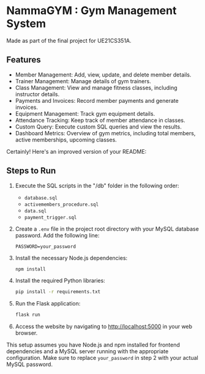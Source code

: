 # NammaGYM : Gym Management System

Made as part of the final project for UE21CS351A.

## Features

- Member Management: Add, view, update, and delete member details.
- Trainer Management: Manage details of gym trainers.
- Class Management: View and manage fitness classes, including instructor details.
- Payments and Invoices: Record member payments and generate invoices.
- Equipment Management: Track gym equipment details.
- Attendance Tracking: Keep track of member attendance in classes.
- Custom Query: Execute custom SQL queries and view the results.
- Dashboard Metrics: Overview of gym metrics, including total members, active memberships, upcoming classes.

Certainly! Here's an improved version of your README:

## Steps to Run

1. Execute the SQL scripts in the "/db" folder in the following order:
    - `database.sql`
    - `activemembers_procedure.sql`
    - `data.sql`
    - `payment_trigger.sql`

2. Create a `.env` file in the project root directory with your MySQL database password. Add the following line:
    ```
    PASSWORD=your_password
    ```

3. Install the necessary Node.js dependencies:
    ```bash
    npm install
    ```

4. Install the required Python libraries:
    ```bash
    pip install -r requirements.txt
    ```

5. Run the Flask application:
    ```bash
    flask run
    ```

6. Access the website by navigating to [http://localhost:5000](http://localhost:5000) in your web browser.

This setup assumes you have Node.js and npm installed for frontend dependencies and a MySQL server running with the appropriate configuration. Make sure to replace `your_password` in step 2 with your actual MySQL password.
